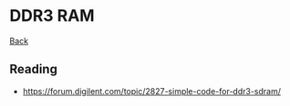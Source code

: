 # DDR3 RAM

[Back](./digital-design.md)

## Reading

- https://forum.digilent.com/topic/2827-simple-code-for-ddr3-sdram/


